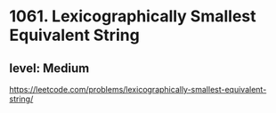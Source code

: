 # 1061. Lexicographically Smallest Equivalent String
## level: Medium

https://leetcode.com/problems/lexicographically-smallest-equivalent-string/
